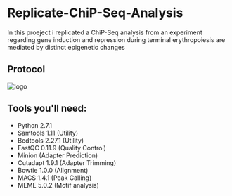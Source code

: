 # Replicate-ChiP-Seq-Analysis
In this proeject i replicated a ChiP-Seq analysis from an experiment regarding gene induction and repression during terminal erythropoiesis are mediated by distinct epigenetic changes

## Protocol
![logo]

## Tools you'll need:

* Python 2.7.1
* Samtools 1.11 (Utility)
* Bedtools 2.27.1 (Utility)
* FastQC 0.11.9 (Quality Control)
* Minion (Adapter Prediction)
* Cutadapt 1.9.1 (Adapter Trimming)
* Bowtie 1.0.0 (Alignment)
* MACS 1.4.1 (Peak Calling)
* MEME 5.0.2 (Motif analysis)


[logo]: https://github.com/GeoRouv/Replicate-ChiP-Seq-Analysis/blob/main/Analysis%20Steps.jpg
